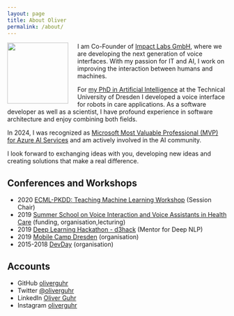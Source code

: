 ```yaml
---
layout: page
title: About Oliver
permalink: /about/
---
```


  <p>
  <img style="float:left; width: 10em; margin-right: 1.5em; margin-bottom: 0.5em" src="{{site.baseurl}}/assets/img/oliver-guhr.jpg" />

I am Co-Founder of <a href="https://www.impact-labs.ai">Impact Labs GmbH</a>, where we are developing the next generation of voice interfaces. With my passion for IT and AI, I work on improving the interaction between humans and machines.

For <a href="https://nbn-resolving.org/urn:nbn:de:bsz:14-qucosa2-938255"> my PhD in Artificial Intelligence</a> at the Technical University of Dresden I developed a voice interface for robots in care applications. As a software developer as well as a scientist, I have profound experience in software architecture and enjoy combining both fields.

In 2024, I was recognized as <a href="https://mvp.microsoft.com/de-DE/mvp/profile/9241829a-1de0-473f-85f6-1029db3cedb4">Microsoft Most Valuable Professional (MVP) for Azure AI Services</a> and am actively involved in the AI community.

I look forward to exchanging ideas with you, developing new ideas and creating solutions that make a real difference.
  </p>

## Conferences and Workshops

* 2020 [ECML-PKDD: Teaching Machine Learning Workshop](https://teaching-ml.github.io/2020/) (Session  Chair)
* 2019  [Summer School on Voice Interaction and Voice Assistants in Health Care](https://tu-dresden.de/ing/informatik/ai/mci/studium/summer-school-on-voice-interaction-and-voice-assistants) (funding, organisation,lecturing)
* 2019 [Deep Learning Hackathon - d3hack](https://indico.mpi-cbg.de/event/186/) (Mentor for Deep NLP)
* 2019 [Mobile Camp Dresden](https://mobilecamp.de/) (organisation)
* 2015-2018 [DevDay](https://www.devday.de/) (organisation)


## Accounts

* GitHub [oliverguhr](http://github.com/oliverguhr/)
* Twitter [@oliverguhr](http://twitter.com/oliverguhr/)
* LinkedIn [Oliver Guhr](https://www.linkedin.com/in/oliver-guhr-4988a3167/)
* Instagram [oliverguhr](http://instagram.com/oliverguhr/)
